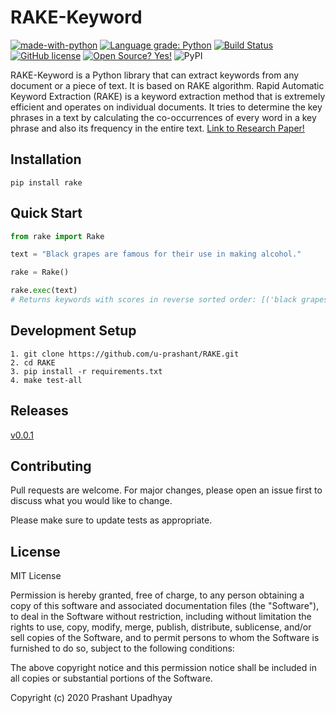 # RAKE-Keyword

[![made-with-python](https://img.shields.io/badge/language-python-blue)](https://www.python.org/)
[![Language grade: Python](https://img.shields.io/lgtm/grade/python/g/u-prashant/RAKE.svg?logo=lgtm&logoWidth=18&color=blue)](https://lgtm.com/projects/g/u-prashant/RAKE/context:python)
[![Build Status](https://img.shields.io/travis/u-prashant/RAKE?color=blue)](https://travis-ci.com/u-prashant/RAKE)
[![GitHub license](https://img.shields.io/github/license/u-prashant/RAKE?color=blue)](https://github.com/u-prashant/RAKE/blob/master/LICENSE)
[![Open Source? Yes!](https://badgen.net/badge/Open%20Source%20%3F/Yes%21/blue?icon=github)](https://github.com/Naereen/badges/)
![PyPI](https://img.shields.io/pypi/v/rake-keyword?color=blue)


RAKE-Keyword is a Python library that can extract keywords from any document or a piece of text. It is based on RAKE algorithm. Rapid Automatic Keyword Extraction (RAKE) is a keyword extraction method that is extremely efficient and operates on individual documents. It tries to determine the key phrases in a text by calculating the co-occurrences of every word in a key phrase and also its frequency in the entire text. [Link to Research Paper!](https://doi.org/10.1002/9780470689646.ch1)

## Installation
```
pip install rake
```

## Quick Start
```python
from rake import Rake

text = "Black grapes are famous for their use in making alcohol."

rake = Rake()

rake.exec(text)
# Returns keywords with scores in reverse sorted order: [('black grapes', 4.0), ('making alcohol', 4.0), ('famous', 1.0)]
```

## Development Setup
```
1. git clone https://github.com/u-prashant/RAKE.git
2. cd RAKE
3. pip install -r requirements.txt
4. make test-all
```
## Releases

[v0.0.1](https://pypi.org/project/rake-keyword/)

## Contributing
Pull requests are welcome. For major changes, please open an issue first to discuss what you would like to change.

Please make sure to update tests as appropriate.

## License

MIT License

Permission is hereby granted, free of charge, to any person obtaining a copy
of this software and associated documentation files (the "Software"), to deal
in the Software without restriction, including without limitation the rights
to use, copy, modify, merge, publish, distribute, sublicense, and/or sell
copies of the Software, and to permit persons to whom the Software is
furnished to do so, subject to the following conditions:

The above copyright notice and this permission notice shall be included in all
copies or substantial portions of the Software.

Copyright (c) 2020 Prashant Upadhyay
